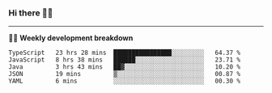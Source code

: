 ### Hi there 👋🏻

---

<!-- 📊 -->
🧑‍💻 **Weekly development breakdown**
<!--START_SECTION:waka-->
```text
TypeScript   23 hrs 28 mins  ████████████████░░░░░░░░░   64.37 % 
JavaScript   8 hrs 38 mins   ██████░░░░░░░░░░░░░░░░░░░   23.71 % 
Java         3 hrs 43 mins   ██▓░░░░░░░░░░░░░░░░░░░░░░   10.20 % 
JSON         19 mins         ▒░░░░░░░░░░░░░░░░░░░░░░░░   00.87 % 
YAML         6 mins          ░░░░░░░░░░░░░░░░░░░░░░░░░   00.30 % 
```
<!--END_SECTION:waka-->
